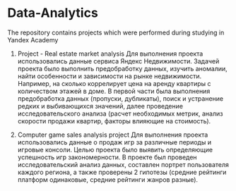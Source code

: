 # Data-Analytics
The repository contains projects which were performed during studying in Yandex Academy

1. Project - Real estate market analysis
Для выполнения проекта использовались данные сервиса Яндекс Недвижимости. Задачей проекта было выполнить предобработку данных, изучить аномалии, найти особенности и зависимости на рынке недвижимости. Например, на сколько коррелирует цена на аренду квартиры с количеством этажей в доме. В первой части была выполнения предобработка данных (пропуски, дубликаты), поиск и устранение редких и выбивающихся значений, далее проведение исследовательского анализа (расчет необходимых метрик, анализ скорости продажи квартир, факторы влияющие на стоимость).

2. Сomputer game sales analysis project
Для выполнения проекта использовались данные о продаж игр за различные периоды и игровые консоли. Целью проекта было выявить определяющие успешность игр закономерности. В проекте был проведен исследовательский анализ данных, составлен портрет пользователя каждого региона, а также проверены 2 гипотезы (средние рейтинги платформ одинаковые, средние рейтинги жанров разные).

